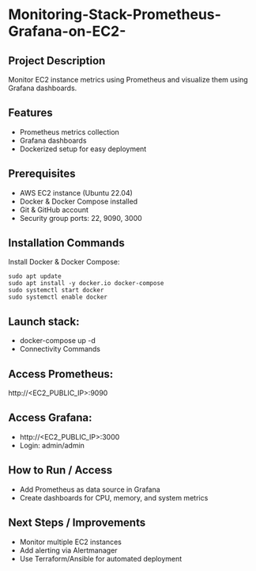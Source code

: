 # Monitoring-Stack-Prometheus-Grafana-on-EC2-

## Project Description
Monitor EC2 instance metrics using Prometheus and visualize them using Grafana dashboards.

## Features
- Prometheus metrics collection  
- Grafana dashboards  
- Dockerized setup for easy deployment  

## Prerequisites
- AWS EC2 instance (Ubuntu 22.04)  
- Docker & Docker Compose installed  
- Git & GitHub account  
- Security group ports: 22, 9090, 3000  

## Installation Commands
Install Docker & Docker Compose:
```
sudo apt update
sudo apt install -y docker.io docker-compose
sudo systemctl start docker
sudo systemctl enable docker
```
## Launch stack:
- docker-compose up -d
- Connectivity Commands

## Access Prometheus:
http://<EC2_PUBLIC_IP>:9090

## Access Grafana:
- http://<EC2_PUBLIC_IP>:3000
- Login: admin/admin

## How to Run / Access
- Add Prometheus as data source in Grafana
- Create dashboards for CPU, memory, and system metrics

## Next Steps / Improvements
- Monitor multiple EC2 instances
- Add alerting via Alertmanager
- Use Terraform/Ansible for automated deployment
